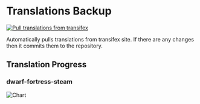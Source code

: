 # Translations Backup

[![Pull translations from transifex](https://github.com/dfint/translations-backup/actions/workflows/pull-translations.yml/badge.svg)](https://github.com/dfint/translations-backup/actions/workflows/pull-translations.yml)

Automatically pulls translations from transifex site. If there are any changes then it commits them to the repository.

## Translation Progress

### dwarf-fortress-steam

![Chart](https://quickchart.io/chart/render/sf-e0448a46-2126-47f4-8bbb-646bce147e91)
<!--
### dwarf-fortress

![Chart](https://quickchart.io/chart/render/sf-7c193441-6d12-4d2a-9cea-8faf1edb00e6)
-->